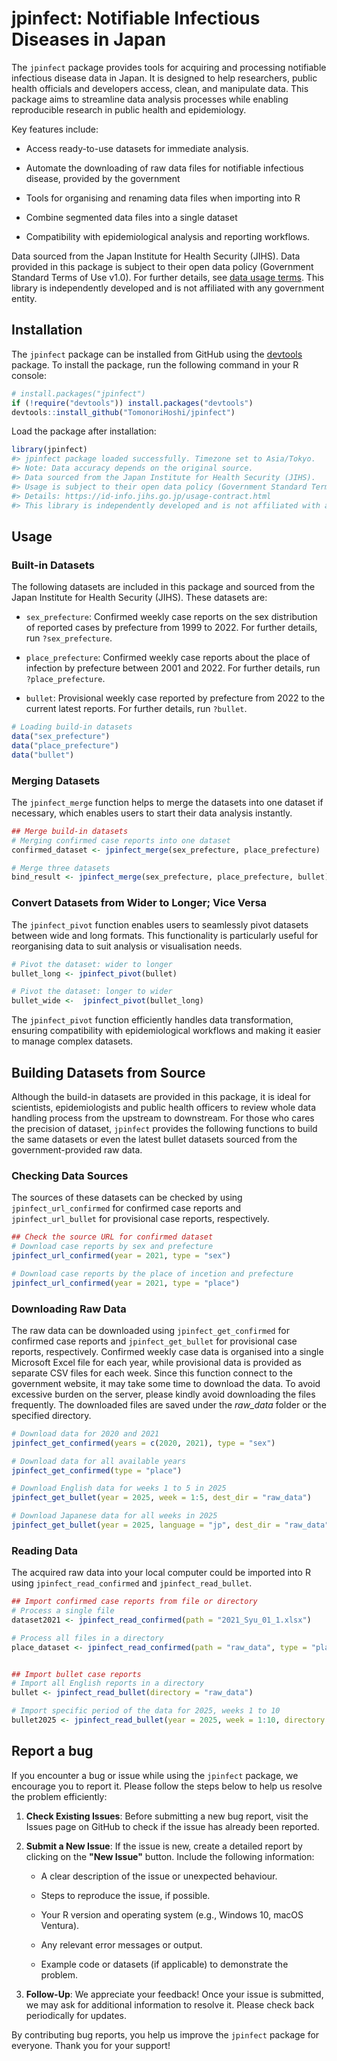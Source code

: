 # jpinfect: Notifiable Infectious Diseases in Japan

<!-- badges: start -->

<!-- badges: end -->

The `jpinfect` package provides tools for acquiring and processing notifiable infectious disease data in Japan. It is designed to help researchers, public health officials and developers access, clean, and manipulate data. This package aims to streamline data analysis processes while enabling reproducible research in public health and epidemiology.

Key features include:

-   Access ready-to-use datasets for immediate analysis.

-   Automate the downloading of raw data files for notifiable infectious disease, provided by the government

-   Tools for organising and renaming data files when importing into R

-   Combine segmented data files into a single dataset

-   Compatibility with epidemiological analysis and reporting workflows.

Data sourced from the Japan Institute for Health Security (JIHS). Data provided in this package is subject to their open data policy (Government Standard Terms of Use v1.0). For further details, see [data usage terms](https://id-info.jihs.go.jp/usage-contract.html). This library is independently developed and is not affiliated with any government entity.

## Installation

The `jpinfect` package can be installed from GitHub using the [devtools](https://github.com/hadley/devtools) package. To install the package, run the following command in your R console:

``` r
# install.packages("jpinfect")
if (!require("devtools")) install.packages("devtools")
devtools::install_github("TomonoriHoshi/jpinfect")
```

Load the package after installation:

``` r
library(jpinfect)
#> jpinfect package loaded successfully. Timezone set to Asia/Tokyo.
#> Note: Data accuracy depends on the original source.
#> Data sourced from the Japan Institute for Health Security (JIHS).
#> Usage is subject to their open data policy (Government Standard Terms of Use v1.0).
#> Details: https://id-info.jihs.go.jp/usage-contract.html
#> This library is independently developed and is not affiliated with any government entity.
```

## Usage

### Built-in Datasets

The following datasets are included in this package and sourced from the Japan Institute for Health Security (JIHS). These datasets are:

-   `sex_prefecture`: Confirmed weekly case reports on the sex distribution of reported cases by prefecture from 1999 to 2022. For further details, run `?sex_prefecture`.

-   `place_prefecture`: Confirmed weekly case reports about the place of infection by prefecture between 2001 and 2022. For further details, run `?place_prefecture`.

-   `bullet`: Provisional weekly case reported by prefecture from 2022 to the current latest reports. For further details, run `?bullet`.

``` r
# Loading build-in datasets
data("sex_prefecture")
data("place_prefecture")
data("bullet")
```

### Merging Datasets

The `jpinfect_merge` function helps to merge the datasets into one dataset if necessary, which enables users to start their data analysis instantly.

``` r
## Merge build-in datasets
# Merging confirmed case reports into one dataset
confirmed_dataset <- jpinfect_merge(sex_prefecture, place_prefecture)

# Merge three datasets
bind_result <- jpinfect_merge(sex_prefecture, place_prefecture, bullet)
```

### **Convert Datasets from Wider to Longer; Vice Versa**

The `jpinfect_pivot` function enables users to seamlessly pivot datasets between wide and long formats. This functionality is particularly useful for reorganising data to suit analysis or visualisation needs.

``` r
# Pivot the dataset: wider to longer
bullet_long <- jpinfect_pivot(bullet)

# Pivot the dataset: longer to wider
bullet_wide <-  jpinfect_pivot(bullet_long)
```

The `jpinfect_pivot` function efficiently handles data transformation, ensuring compatibility with epidemiological workflows and making it easier to manage complex datasets.

## Building Datasets from Source

Although the build-in datasets are provided in this package, it is ideal for scientists, epidemiologists and public health officers to review whole data handling process from the upstream to downstream. For those who cares the precision of dataset, `jpinfect` provides the following functions to build the same datasets or even the latest bullet datasets sourced from the government-provided raw data.

### Checking Data Sources

The sources of these datasets can be checked by using `jpinfect_url_confirmed` for confirmed case reports and `jpinfect_url_bullet` for provisional case reports, respectively.

``` r
## Check the source URL for confirmed dataset
# Download case reports by sex and prefecture
jpinfect_url_confirmed(year = 2021, type = "sex")

# Download case reports by the place of incetion and prefecture
jpinfect_url_confirmed(year = 2021, type = "place")
```

### Downloading Raw Data

The raw data can be downloaded using `jpinfect_get_confirmed` for confirmed case reports and `jpinfect_get_bullet` for provisional case reports, respectively. Confirmed weekly case data is organised into a single Microsoft Excel file for each year, while provisional data is provided as separate CSV files for each week. Since this function connect to the government website, it may take some time to download the data. To avoid excessive burden on the server, please kindly avoid downloading the files frequently. The downloaded files are saved under the *raw_data* folder or the specified directory.

``` r
# Download data for 2020 and 2021
jpinfect_get_confirmed(years = c(2020, 2021), type = "sex")

# Download data for all available years
jpinfect_get_confirmed(type = "place")

# Download English data for weeks 1 to 5 in 2025
jpinfect_get_bullet(year = 2025, week = 1:5, dest_dir = "raw_data")

# Download Japanese data for all weeks in 2025
jpinfect_get_bullet(year = 2025, language = "jp", dest_dir = "raw_data")
```

### Reading Data

The acquired raw data into your local computer could be imported into R using `jpinfect_read_confirmed` and `jpinfect_read_bullet`.

``` r
## Import confirmed case reports from file or directory
# Process a single file
dataset2021 <- jpinfect_read_confirmed(path = "2021_Syu_01_1.xlsx")

# Process all files in a directory
place_dataset <- jpinfect_read_confirmed(path = "raw_data", type = "place")


## Import bullet case reports
# Import all English reports in a directory
bullet <- jpinfect_read_bullet(directory = "raw_data")

# Import specific period of the data for 2025, weeks 1 to 10
bullet2025 <- jpinfect_read_bullet(year = 2025, week = 1:10, directory = "raw_data")
```

## Report a bug

If you encounter a bug or issue while using the `jpinfect` package, we encourage you to report it. Please follow the steps below to help us resolve the problem efficiently:

1.  **Check Existing Issues**: Before submitting a new bug report, visit the Issues page on GitHub to check if the issue has already been reported.

2.  **Submit a New Issue**: If the issue is new, create a detailed report by clicking on the **"New Issue"** button. Include the following information:

    -   A clear description of the issue or unexpected behaviour.

    -   Steps to reproduce the issue, if possible.

    -   Your R version and operating system (e.g., Windows 10, macOS Ventura).

    -   Any relevant error messages or output.

    -   Example code or datasets (if applicable) to demonstrate the problem.

3.  **Follow-Up**: We appreciate your feedback! Once your issue is submitted, we may ask for additional information to resolve it. Please check back periodically for updates.

By contributing bug reports, you help us improve the `jpinfect` package for everyone. Thank you for your support!
